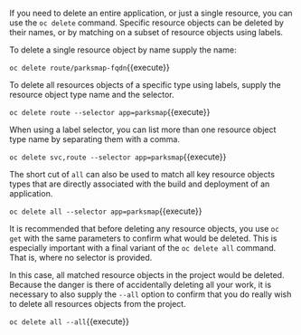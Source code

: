If you need to delete an entire application, or just a single resource, you can use the ``oc delete`` command. Specific resource objects can be deleted by their names, or by matching on a subset of resource objects using labels.

To delete a single resource object by name supply the name:

``oc delete route/parksmap-fqdn``{{execute}}

To delete all resources objects of a specific type using labels, supply the resource object type name and the selector.

``oc delete route --selector app=parksmap``{{execute}}

When using a label selector, you can list more than one resource object type name by separating them with a comma.

``oc delete svc,route --selector app=parksmap``{{execute}}

The short cut of ``all`` can also be used to match all key resource objects types that are directly associated with the build and deployment of an application.

``oc delete all --selector app=parksmap``{{execute}}

It is recommended that before deleting any resource objects, you use ``oc get`` with the same parameters to confirm what would be deleted. This is especially important with a final variant of the ``oc delete all`` command. That is, where no selector is provided.

In this case, all matched resource objects in the project would be deleted. Because the danger is there of accidentally deleting all your work, it is necessary to also supply the ``--all`` option to confirm that you do really wish to delete all resources objects from the project.

``oc delete all --all``{{execute}}
